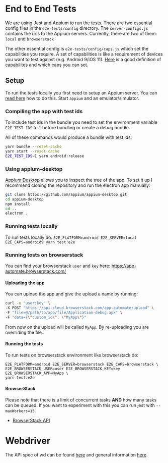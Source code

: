 # End to End Tests

We are using Jest and Appium to run the tests.
There are two essential config files in the `e2e-tests/config` directory. The `server-configs.js` contains the urls to the Appium servers. Currently, there are two of them: `local` and `browserstack`

The other essential config is `e2e-tests/config/caps.js` which set the capabilities you require. A set of capabilities is like a requirement of devices you want to test against (e.g. Android 9/iOS 11). [Here](https://www.browserstack.com/app-automate/capabilities) is a good definition of capabilites and which caps you can set.

## Setup

To run the tests locally you first need to setup an Appium server. You can [read here](https://github.com/appium/appium/blob/master/docs/en/about-appium/getting-started.md) how to do this. Start `appium` and an emulator/simulator.

### Compiling the app with test ids

To include test ids in the bundle you need to set the environment variable `E2E_TEST_IDS` to `1` before bundling or create a debug bundle.

All of these commands would produce a bundle with test ids:
```bash
yarn bundle --reset-cache
yarn start --reset-cache
E2E_TEST_IDS=1 yarn android:release
```

### Using appium-desktop

[Appium Desktop](https://github.com/appium/appium-desktop) allows you to inspect the tree of the app. To set it up I recommend cloning the repository and run the electron app manually:
```bash
git clone https://github.com/appium/appium-desktop.git
cd appium-desktop
npm install
cd ..
electron .
``` 

### Running tests locally

To run tests locally do: `E2E_PLATFORM=android E2E_SERVER=local E2E_CAPS=android9 yarn test:e2e`

### Running tests on browserstack
You can find your browserstack `user` and `key` here: https://app-automate.browserstack.com/

#### Uploading the app

You can upload the app and give the upload a name by running:
```bash
curl -u "user:key" \
-X POST "https://api-cloud.browserstack.com/app-automate/upload" \
-F "file=@/path/to/app/file/Application-debug.apk" \
-F "data={\"custom_id\": \"MyApp\"}"
```

From now on the upload will be called `MyApp`. By re-uploading you are overriding the file.

#### Running the tests

To run tests on browserstack environment like browserstack do:

```
E2E_PLATFORM=android E2E_SERVER=browserstack E2E_CAPS=browserstack \
E2E_BROWSERSTACK_USER=user E2E_BROWSERSTACK_KEY=key E2E_BROWSERSTACK_APP=MyApp \
yarn test:e2e
```

#### BrowserStack

Please note that there is a limit of concurrent tasks **AND** how many tasks can be queued. If you want to experiment with this you can run jest with `--maxWorkers=15`.


* [BrowserStack API](https://www.browserstack.com/app-automate/rest-api)

# Webdriver

The API spec of wd can be found [here](https://github.com/admc/wd/blob/master/doc/api.md) and general information [here](https://github.com/admc/wd).
